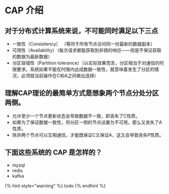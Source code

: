 # CAP 介绍

## 对于分布式计算系统来说，不可能同时满足以下三点

* 一致性（Consistency） （等同于所有节点访问同一份最新的数据副本）
* 可用性（Availability）（每次请求都能获取到非错的响应——但是不保证获取的数据为最新数据）
* 分区容错性（Partition tolerance）（以实际效果而言，分区相当于对通信的时限要求。系统如果不能在时限内达成数据一致性，就意味着发生了分区的情况，必须就当前操作在C和A之间做出选择）

## 理解CAP理论的最简单方式是想象两个节点分处分区两侧。

* 允许至少一个节点更新状态会导致数据不一致，即丧失了C性质。
* 如果为了保证数据一致性，将分区一侧的节点设置为不可用，那么又丧失了A性质。
* 除非两个节点可以互相通信，才能既保证C又保证A，这又会导致丧失P性质。

## 下面这些系统的 CAP 是怎样的？

* mysql
* redis
* kafka

{% hint style="warning" %}
todo
{% endhint %}

